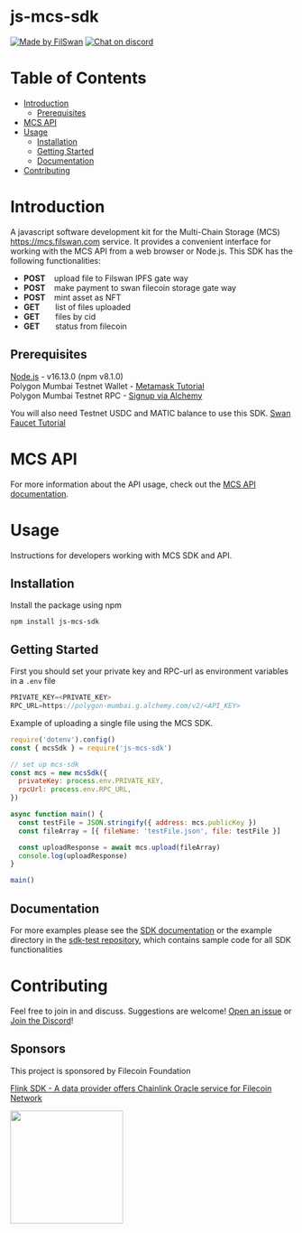 # js-mcs-sdk

[![Made by FilSwan](https://img.shields.io/badge/made%20by-FilSwan-green.svg)](https://www.filswan.com/)
[![Chat on discord](https://img.shields.io/badge/join%20-discord-brightgreen.svg)](https://discord.com/invite/KKGhy8ZqzK)

# Table of Contents <!-- omit in toc -->

- [Introduction](#introduction)
  - [Prerequisites](#prerequisites)
- [MCS API](#mcs-api)
- [Usage](#usage)
  - [Installation](#installation)
  - [Getting Started](#getting-started)
  - [Documentation](#documentation)
- [Contributing](#contributing)

# Introduction

A javascript software development kit for the Multi-Chain Storage (MCS) https://mcs.filswan.com service. It provides a convenient interface for working with the MCS API from a web browser or Node.js. This SDK has the following functionalities:

- **POST**    upload file to Filswan IPFS gate way
- **POST**    make payment to swan filecoin storage gate way
- **POST**    mint asset as NFT
- **GET**       list of files uploaded
- **GET**       files by cid
- **GET**       status from filecoin

## Prerequisites

[Node.js](https://nodejs.org/en/) - v16.13.0 (npm v8.1.0) \
Polygon Mumbai Testnet Wallet - [Metamask Tutorial](https://docs.filswan.com/getting-started/beginner-walkthrough/public-testnet/setup-metamask) \
Polygon Mumbai Testnet RPC - [Signup via Alchemy](https://www.alchemy.com/)

You will also need Testnet USDC and MATIC balance to use this SDK. [Swan Faucet Tutorial](https://docs.filswan.com/development-resource/swan-token-contract/acquire-testnet-usdc-and-matic-tokens)

# MCS API

For more information about the API usage, check out the [MCS API documentation](https://docs.filswan.com/development-resource/mcp-api).

# Usage

Instructions for developers working with MCS SDK and API.

## Installation

Install the package using npm

```
npm install js-mcs-sdk
```

## Getting Started

First you should set your private key and RPC-url as environment variables in a `.env` file

```js
PRIVATE_KEY=<PRIVATE_KEY>
RPC_URL=https://polygon-mumbai.g.alchemy.com/v2/<API_KEY>
```

Example of uploading a single file using the MCS SDK.

```js
require('dotenv').config()
const { mcsSdk } = require('js-mcs-sdk')

// set up mcs-sdk
const mcs = new mcsSdk({
  privateKey: process.env.PRIVATE_KEY,
  rpcUrl: process.env.RPC_URL,
})

async function main() {
  const testFile = JSON.stringify({ address: mcs.publicKey })
  const fileArray = [{ fileName: 'testFile.json', file: testFile }]

  const uploadResponse = await mcs.upload(fileArray)
  console.log(uploadResponse)
}

main()
```

## Documentation

For more examples please see the [SDK documentation](https://docs.filswan.com/multi-chain-storage/developer-quickstart/sdk/js-mcs-sdk) or the example directory in the [sdk-test repository](https://github.com/filswan/js-mcs-sdk/tree/main/sdk-test), which contains sample code for all SDK functionalities

# Contributing

Feel free to join in and discuss. Suggestions are welcome! [Open an issue](https://github.com/filswan/js-mcs-sdk/issues) or [Join the Discord](https://discord.com/invite/KKGhy8ZqzK)!

## Sponsors

This project is sponsored by Filecoin Foundation

[Flink SDK - A data provider offers Chainlink Oracle service for Filecoin Network ](https://github.com/filecoin-project/devgrants/issues/463)

<img src="https://github.com/filswan/flink/blob/main/filecoin.png" width="200">
